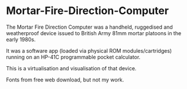 # Mortar-Fire-Direction-Computer

The Mortar Fire Direction Computer was a handheld, ruggedised and weatherproof device issued to British Army 81mm mortar platoons in the early 1980s.

It was a software app (loaded via physical ROM modules/cartridges) running on an HP-41C programmable pocket calculator.

This is a virtualisation and visualisation of that device.

Fonts from free web download, but not my work.
